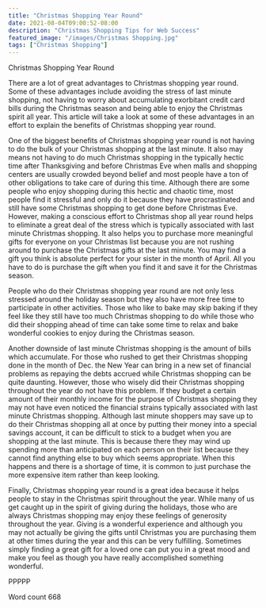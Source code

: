 ```yaml
---
title: "Christmas Shopping Year Round"
date: 2021-08-04T09:00:52-08:00
description: "Christmas Shopping Tips for Web Success"
featured_image: "/images/Christmas Shopping.jpg"
tags: ["Christmas Shopping"]
---
```


Christmas Shopping Year Round

There are a lot of great advantages to Christmas shopping year round. Some of these advantages include avoiding the stress of last minute shopping, not having to worry about accumulating exorbitant credit card bills during the Christmas season and being able to enjoy the Christmas spirit all year. This article will take a look at some of these advantages in an effort to explain the benefits of Christmas shopping year round. 

One of the biggest benefits of Christmas shopping year round is not having to do the bulk of your Christmas shopping at the last minute. It also may means not having to do much Christmas shopping in the typically hectic time after Thanksgiving and before Christmas Eve when malls and shopping centers are usually crowded beyond belief and most people have a ton of other obligations to take care of during this time. Although there are some people who enjoy shopping during this hectic and chaotic time, most people find it stressful and only do it because they have procrastinated and still have some Christmas shopping to get done before Christmas Eve. However, making a conscious effort to Christmas shop all year round helps to eliminate a great deal of the stress which is typically associated with last minute Christmas shopping. It also helps you to purchase more meaningful gifts for everyone on your Christmas list because you are not rushing around to purchase the Christmas gifts at the last minute. You may find a gift you think is absolute perfect for your sister in the month of April. All you have to do is purchase the gift when you find it and save it for the Christmas season. 

People who do their Christmas shopping year round are not only less stressed around the holiday season but they also have more free time to participate in other activities. Those who like to bake may skip baking if they feel like they still have too much Christmas shopping to do while those who did their shopping ahead of time can take some time to relax and bake wonderful cookies to enjoy during the Christmas season. 

Another downside of last minute Christmas shopping is the amount of bills which accumulate. For those who rushed to get their Christmas shopping done in the month of Dec. the New Year can bring in a new set of financial problems as repaying the debts accrued while Christmas shopping can be quite daunting. However, those who wisely did their Christmas shopping throughout the year do not have this problem. If they budget a certain amount of their monthly income for the purpose of Christmas shopping they may not have even noticed the financial strains typically associated with last minute Christmas shopping. Although last minute shoppers may save up to do their Christmas shopping all at once by putting their money into a special savings account, it can be difficult to stick to a budget when you are shopping at the last minute. This is because there they may wind up spending more than anticipated on each person on their list because they cannot find anything else to buy which seems appropriate. When this happens and there is a shortage of time, it is common to just purchase the more expensive item rather than keep looking.

Finally, Christmas shopping year round is a great idea because it helps people to stay in the Christmas spirit throughout the year. While many of us get caught up in the spirit of giving during the holidays, those who are always Christmas shopping may enjoy these feelings of generosity throughout the year. Giving is a wonderful experience and although you may not actually be giving the gifts until Christmas you are purchasing them at other times during the year and this can be very fulfilling. Sometimes simply finding a great gift for a loved one can put you in a great mood and make you feel as though you have really accomplished something wonderful. 

PPPPP

Word count 668

